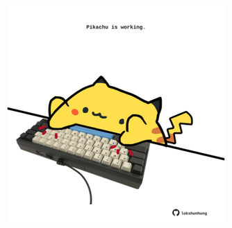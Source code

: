 <!-- built at 25/03/2021, 22:07:33 UTC -->
<p align="center">
  <img width="500" height="500" src="./ReadmeImage.svg">
</p>
